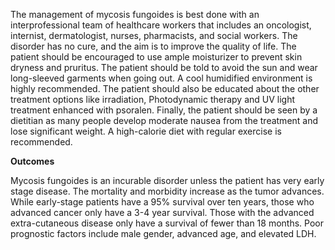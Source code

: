 The management of mycosis fungoides is best done with an interprofessional team of healthcare workers that includes an oncologist, internist, dermatologist, nurses, pharmacists, and social workers. The disorder has no cure, and the aim is to improve the quality of life. The patient should be encouraged to use ample moisturizer to prevent skin dryness and pruritus. The patient should be told to avoid the sun and wear long-sleeved garments when going out. A cool humidified environment is highly recommended. The patient should also be educated about the other treatment options like irradiation, Photodynamic therapy and UV light treatment enhanced with psoralen. Finally, the patient should be seen by a dietitian as many people develop moderate nausea from the treatment and lose significant weight. A high-calorie diet with regular exercise is recommended.

**Outcomes**

Mycosis fungoides is an incurable disorder unless the patient has very early stage disease. The mortality and morbidity increase as the tumor advances. While early-stage patients have a 95% survival over ten years, those who advanced cancer only have a 3-4 year survival. Those with the advanced extra-cutaneous disease only have a survival of fewer than 18 months. Poor prognostic factors include male gender, advanced age, and elevated LDH.